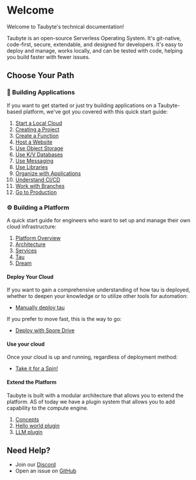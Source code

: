# Welcome

Welcome to Taubyte's technical documentation!

Taubyte is an open-source Serverless Operating System. It's git-native, code-first, secure, extendable, and designed for developers. It's easy to deploy and manage, works locally, and can be tested with code, helping you build faster with fewer issues.

## Choose Your Path

### 🚀 Building Applications
If you want to get started or just try building applications on a Taubyte-based platform, we've got you covered with this quick start guide:

1. [Start a Local Cloud](01-dev-getting-started/01-local-cloud.md)
2. [Creating a Project](01-dev-getting-started/02-first-project.md)
3. [Create a Function](01-dev-getting-started/03-first-function.md)
4. [Host a Website](01-dev-getting-started/04-first-website.md)
5. [Use Object Storage](01-dev-getting-started/05-create-and-use-storage.md)
6. [Use K/V Databases](01-dev-getting-started/06-create-and-use-database.md)
7. [Use Messaging](01-dev-getting-started/07-create-and-use-messaging.md)
8. [Use Libraries](01-dev-getting-started/08-libraries.md)
9. [Organize with Applications](01-dev-getting-started/09-applications.md)
10. [Understand CI/CD](01-dev-getting-started/10-cicd.md)
11. [Work with Branches](01-dev-getting-started/11-work-with-branches.md)
12. [Go to Production](01-dev-getting-started/99-go-production.md)

### ⚙️ Building a Platform
A quick start guide for engineers who want to set up and manage their own cloud infrastructure:

1. [Platform Overview](02-platform-getting-started/00-what-is-taubyte.md)
2. [Architecture](02-platform-getting-started/01-architecture.md)
3. [Services](02-platform-getting-started/02-services.md)
4. [Tau](02-platform-getting-started/03-tau.md)
5. [Dream](02-platform-getting-started/04-dream.md)

#### Deploy Your Cloud
If you want to gain a comprehensive understanding of how tau is deployed, whether to deepen your knowledge or to utilize other tools for automation:

- [Manually deploy tau](02-platform-getting-started/10-deploy-a-cloud.md)

If you prefer to move fast, this is the way to go:

- [Deploy with Spore Drive](02-platform-getting-started/11-spore-drive.md)


#### Use your cloud
Once your cloud is up and running, regardless of deployment method:

- [Take it for a Spin!](02-platform-getting-started/12-try-the-cloud.md)

#### Extend the Platform
Taubyte is built with a modular architecture that allows you to extend the platform. AS of today we have a plugin system that allows you to add capability to the compute engine.

1. [Concepts](02-platform-getting-started/10-deploy-a-cloud.md)
2. [Hello world plugin](02-platform-getting-started/10-deploy-a-cloud.md)
3. [LLM plugin](02-platform-getting-started/10-deploy-a-cloud.md)


## Need Help?

- Join our [Discord](https://discord.gg/KbN3KN7kpQ)
- Open an issue on [GitHub](https://github.com/taubyte/tau/issues)